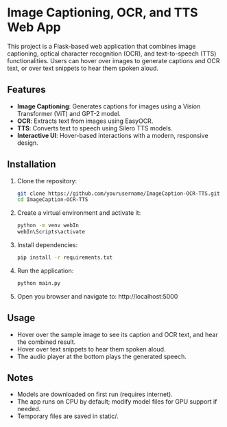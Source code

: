 # Image Captioning, OCR, and TTS Web App

This project is a Flask-based web application that combines image captioning, optical character recognition (OCR), and text-to-speech (TTS) functionalities. Users can hover over images to generate captions and OCR text, or over text snippets to hear them spoken aloud.

## Features
- **Image Captioning**: Generates captions for images using a Vision Transformer (ViT) and GPT-2 model.
- **OCR**: Extracts text from images using EasyOCR.
- **TTS**: Converts text to speech using Silero TTS models.
- **Interactive UI**: Hover-based interactions with a modern, responsive design.

## Installation
1. Clone the repository:
   ```bash
   git clone https://github.com/yourusername/ImageCaption-OCR-TTS.git
   cd ImageCaption-OCR-TTS
   ```
2. Create a virtual environment and activate it:
   ```bash
   python -m venv webIn
   webIn\Scripts\activate
   ```
3. Install dependencies:
   ```bash
   pip install -r requirements.txt
   ```
4. Run the application:
   ```bash
   python main.py
   ```
5. Open you browser and navigate to: http://localhost:5000

## Usage
- Hover over the sample image to see its caption and OCR text, and hear the combined result.
- Hover over text snippets to hear them spoken aloud.
- The audio player at the bottom plays the generated speech.

## Notes
- Models are downloaded on first run (requires internet).
- The app runs on CPU by default; modify model files for GPU support if needed.
- Temporary files are saved in static/.
